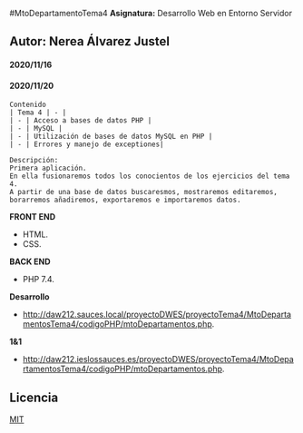 #MtoDepartamentoTema4
**Asignatura:** Desarrollo Web en Entorno Servidor

## Autor: Nerea Álvarez Justel

#### 2020/11/16
#### 2020/11/20

```
Contenido
| Tema 4 | - |
| - | Acceso a bases de datos PHP |
| - | MySQL |
| - | Utilización de bases de datos MySQL en PHP |
| - | Errores y manejo de exceptiones|

Descripción: 
Primera aplicación.
En ella fusionaremos todos los conocientos de los ejercicios del tema 4.
A partir de una base de datos buscaresmos, mostraremos editaremos, borarremos añadiremos, exportaremos e importaremos datos.
```

**FRONT END**
- HTML.
- CSS.

**BACK END**
- PHP 7.4.

**Desarrollo**
- http://daw212.sauces.local/proyectoDWES/proyectoTema4/MtoDepartamentosTema4/codigoPHP/mtoDepartamentos.php.

**1&1**
- http://daw212.ieslossauces.es/proyectoDWES/proyectoTema4/MtoDepartamentosTema4/codigoPHP/mtoDepartamentos.php.

## Licencia
[MIT](https://choosealicense.com/licenses/mit/)
